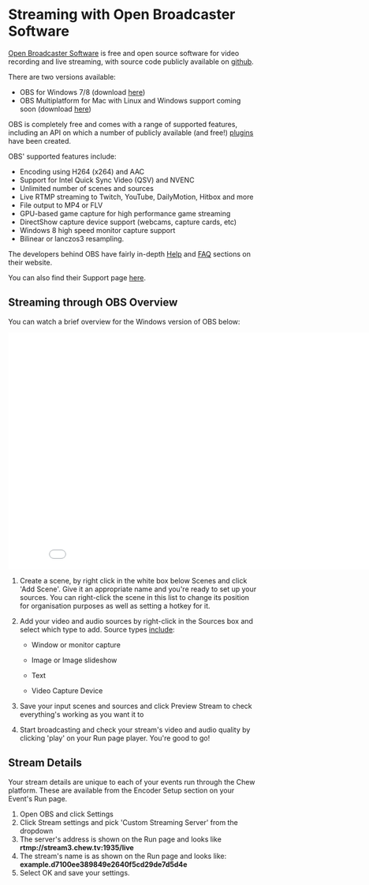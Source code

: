# Streaming with Open Broadcaster Software

[Open Broadcaster Software](https://obsproject.com/) is free and open source software for video recording and live streaming, with source code publicly available on [github](https://github.com/jp9000/OBS). 

There are two versions available: 

- OBS for Windows 7/8 (download [here](https://obsproject.com/download#obs1_dl))
- OBS Multiplatform for Mac with Linux and Windows support coming soon (download [here](https://obsproject.com/download#obs2_dl))

OBS is completely free and comes with a range of supported features, including an API on which a number of publicly available (and free!) [plugins](https://obsproject.com/forum/list/plugins.26/) have been created.

OBS' supported features include:

- Encoding using H264 (x264) and AAC
- Support for Intel Quick Sync Video (QSV) and NVENC
- Unlimited number of scenes and sources
- Live RTMP streaming to Twitch, YouTube, DailyMotion, Hitbox and more
- File output to MP4 or FLV
- GPU-based game capture for high performance game streaming
- DirectShow capture device support (webcams, capture cards, etc)
- Windows 8 high speed monitor capture support
- Bilinear or lanczos3 resampling.

The developers behind OBS have fairly in-depth [Help](http://jp9000.github.io/OBS) and [FAQ](http://jp9000.github.io/OBS/general/faq.html) sections on their website. 

You can also find their Support page [here](http://jp9000.github.io/OBS/general/support.html).


## Streaming through OBS Overview

You can watch a brief overview for the Windows version of OBS below:

<iframe width="853" height="480" src="//www.youtube.com/embed/y-L5zhhVuSc?rel=0" frameborder="0" allowfullscreen></iframe>

1. Create a scene, by right click in the white box below Scenes and click 'Add Scene'. Give it an appropriate name and you're ready to set up your sources. You can right-click the scene in this list to change its position for organisation purposes as well as setting a hotkey for it.

2. Add your video and audio sources by right-click in the Sources box and select which type to add. Source types [include](http://jp9000.github.io/OBS/general/overview.html):
	
	- Window or monitor capture

	- Image or Image slideshow

  	- Text

	- Video Capture Device

3. Save your input scenes and sources and click Preview Stream to check everything's working as you want it to

4. Start broadcasting and check your stream's video and audio quality by clicking 'play' on your Run page player. You're good to go!

## Stream Details

Your stream details are unique to each of your events run through the Chew platform. These are available from the Encoder Setup section on your Event's Run page.

1. Open OBS and click Settings
2. Click Stream settings and pick 'Custom Streaming Server' from the dropdown
3. The server's address is shown on the Run page and looks like **rtmp://stream3.chew.tv:1935/live**
4. The stream's name is as shown on the Run page and looks like: **example.d7100ee389849e2640f5cd29de7d5d4e**
5. Select OK and save your settings.
